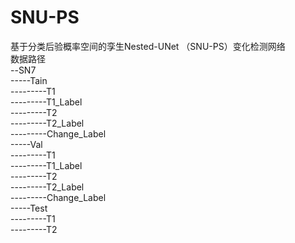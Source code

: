 # SNU-PS
基于分类后验概率空间的孪生Nested-UNet （SNU-PS）变化检测网络                                                                                                                                                          
数据路径                                                                                                                                                                                                                         
--SN7                                                                                                                                                                                                                      
-----Tain                                                                                                                                                                                                                          
---------T1                                                                                                                                                                                                                      
---------T1_Label                                                                                                                                                                                                                
---------T2                                                                                                                                                                                                                    
---------T2_Label                                                                                                                                                                                                  
---------Change_Label                                                                                                                                                                                                      
-----Val                                                                                                                                                                                                                          
---------T1                                                                                                                                                                                                                  
---------T1_Label                                                                                                                                                                                                              
---------T2                                                                                                                                                                                                                    
---------T2_Label                                                                                                                                                                                                                  
---------Change_Label                                                                                                                                                                                                          
-----Test                                                                                                                                                                                                                    
---------T1                                                                                                                                                                                                                  
---------T2                                                                                                                                                                                                                      

